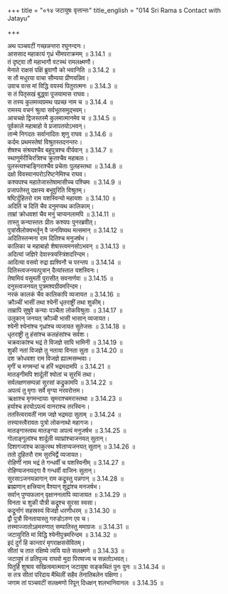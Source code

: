 +++
title = "०१४ जटायुषः वृत्तान्तः"
title_english = "014 Sri Rama s Contact with Jatayu"

+++

अथ पञ्चवटीं गच्छन्नन्तरा रघुनन्दनः।  
आससाद महाकायं गृध्रं भीमपराक्रमम् ॥ 3.14.1 ॥   
तं दृष्ट्वा तौ महाभागौ वटस्थं रामलक्ष्मणौ।  
मेनाते राक्षसं पक्षिं ब्रुवाणौ को भवानिति ॥ 3.14.2 ॥   
स तौ मधुरया वाचा सौम्यया प्रीणयन्निव।  
उवाच वत्स मां विद्धि वयस्यं पितुरात्मनः ॥ 3.14.3 ॥   
स तं पितृसखं बुद्ध्वा पूजयामास राघवः।  
स तस्य कुलमव्यग्रमथ पप्रच्छ नाम च ॥ 3.14.4 ॥   
रामस्य वचनं श्रुत्वा सर्वभूतसमुद्भवम्।  
आचचक्षे द्विजस्तस्मै कुलमात्मानमेव च ॥ 3.14.5 ॥   
पूर्वकाले महाबाहो ये प्रजापतयोऽभवन्।  
तान्मे निगदतः सर्वानादितः शृणु राघव ॥ 3.14.6 ॥   
कर्दमः प्रथमस्तेषां विश्रुतस्तदनन्तरः।  
शेषश्च संश्रयश्चैव बहुपुत्रश्च वीर्यवान् ॥ 3.14.7 ॥   
स्थाणुर्मरीचिरत्रिश्च क्रुतश्चैव महाबलः।  
पुलस्त्यश्चाङ्गिराश्चैव प्रचेताः पुलहस्तथा ॥ 3.14.8 ॥   
दक्षो विवस्वानपरोऽरिष्टनेमिश्च राघव।  
कश्यपश्च महातेजास्तेषामासीच्च पश्चिमः ॥ 3.14.9 ॥   
प्रजापतेस्तु दक्षस्य बभूवुरिति विश्रुतम्।  
षष्टिर्दुहितरो राम यशस्विन्यो महायशः ॥ 3.14.10 ॥   
अदितिं च दितिं चैव दनुमप्यथ कालिकाम्।  
ताम्रां क्रोधवशां चैव मनुं चाप्यनलामपि ॥ 3.14.11 ॥   
तास्तु कन्यास्ततः प्रीतः कश्यपः पुनरब्रवीत्।  
पुत्रांस्रैलोक्यभर्तॄन् वै जनयिष्यथ मत्समान् ॥ 3.14.12 ॥   
अदितिस्तन्मना राम दितिश्च मनुजर्षभ।  
कालिका च महाबाहो शेषास्त्वमनसोऽभवन् ॥ 3.14.13 ॥   
अदित्यां जज्ञिरे देवास्त्रयस्त्रिंशदरिन्दम।  
आदित्या वसवो रुद्रा ह्यश्विनौ च परन्तप ॥ 3.14.14 ॥   
दितिस्त्वजनयत्पुत्रान् दैत्यांस्तात यशस्विनः।  
तेषामियं वसुमती पुरासीत् सवनार्णवा ॥ 3.14.15 ॥   
दनुस्त्वजनयत् पुत्रमश्वग्रीवमरिन्दम।  
नरकं कालकं चैव कालिकापि व्यजायत ॥ 3.14.16 ॥   
क्रौञ्चीं भासीं तथा श्येनीं धृतराष्ट्रीं तथा शुकीम्।  
ताम्रापि सुषुवे कन्याः पञ्चैता लोकविश्रुताः ॥ 3.14.17 ॥   
उलूकान् जनयत् क्रौञ्ची भासी भासान् व्यजायत।  
श्येनी श्येनांश्च गृध्रांश्च व्यजायत सुतेजसः ॥ 3.14.18 ॥   
धृतराष्ट्री तु हंसांश्च कलहंसांश्च सर्वशः।  
चक्रवाकांश्च भद्रं ते विजज्ञे सापि भामिनी ॥ 3.14.19 ॥   
शुकी नतां विजज्ञे तु नताया विनता सुता ॥ 3.14.20 ॥   
दश क्रोधवशा राम विजज्ञे ह्यात्मसम्भवाः।  
मृगीं च मगमन्दां च हरिं भद्रमदामपि ॥ 3.14.21 ॥   
मातङ्गीमपि शार्दूलीं श्वोतां च सुरभिं तथा।  
सर्वलक्षणसम्पन्नां सुरसां कद्रुकामपि ॥ 3.14.22 ॥   
अपत्यं तु मृगाः सर्वे मृग्या नरवरोत्तम।  
ऋक्षाश्च मृगमन्दायाः सृमराश्चमरास्तथा ॥ 3.14.23 ॥   
हर्याश्च हरयोऽपत्यं वानराश्च तरस्विनः।  
ततस्त्विरावतीं नाम जज्ञे भद्रमदा सुताम् ॥ 3.14.24 ॥   
तस्यास्त्वैरावतः पुत्रो लोकनाथो महागजः।  
मातङ्गास्त्वथ मातङ्ग्या अपत्यं मनुजर्षभ ॥ 3.14.25 ॥   
गोलाङ्गूलांश्च शार्दूली व्याघ्रांश्चाजनयत् सुतान्।  
दिशागजांश्च काकुत्स्थ श्वेताप्यजनयत् सुतान् ॥ 3.14.26 ॥   
ततो दुहितरौ राम सुरभिर्द्वे व्यजायत।  
रोहिणीं नाम भद्रं ते गन्धर्वीं च यशस्विनीम् ॥ 3.14.27 ॥   
रोहिण्यजनयद्गा वै गन्धर्वी वाजिनः सुतान्।  
सुरसाऽजनयन्नागान् राम कद्रूस्तु पन्नगान् ॥ 3.14.28 ॥   
ब्राह्मणान् क्षत्त्रियान् वैश्यान् शूद्रांश्च मनजर्षभ।  
सर्वान् पुण्यफलान् वृक्षाननलापि व्याजायत ॥ 3.14.29 ॥   
विनता च शुकी पौत्री कद्रूश्च सुरसा स्वसा।  
कद्रूर्नागं सहस्रस्यं विजज्ञे धरणीधरम् ॥ 3.14.30 ॥   
द्वौ पुत्रौ विनतायास्तु गरुडोऽरुण एव च।  
तस्माज्जातोऽहमरुणात् सम्पातिस्तु ममाग्रजः ॥ 3.14.31 ॥   
जटायुरिति मां विद्धि श्येनीपुत्रमरिन्दम ॥ 3.14.32 ॥   
इदं दुर्गं हि कान्तारं मृगराक्षससेवितम्।  
सीतां च तात रक्षिष्ये त्वयि याते सलक्ष्मणे ॥ 3.14.33 ॥   
जटायुषं तं प्रतिपूज्य राघवो मुदा पिरष्वज्य च सन्नतोऽभवत्।  
पितुर्हि शुश्राव सखित्वमात्मवान् जटायुषा सङ्कथितं पुनः पुनः ॥ 3.14.34 ॥   
स तत्र सीतां परिदाय मैथिलीं सहैव तेनातिबलेन पक्षिणा।  
जगाम तां पञ्चवटीं सलक्ष्मणो रिपून् दिधक्षन् शलभानिवानलः ॥ 3.14.35 ॥   
